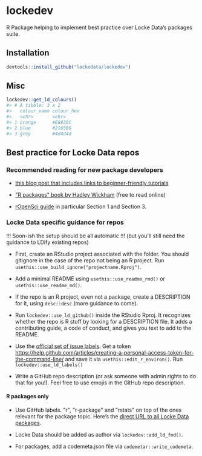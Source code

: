 # lockedev

R Package helping to implement best practice over Locke Data’s packages suite.

## Installation

```r
devtools::install_github("lockedata/lockedev")
```

## Misc

``` r
lockedev::get_ld_colours()
#> # A tibble: 3 x 2
#>   colour_name colour_hex
#>   <chr>       <chr>     
#> 1 orange      #E8830C   
#> 2 blue        #2165B6   
#> 3 grey        #4d4d4d
```

## Best practice for Locke Data repos

### Recommended reading for new package developers

* [this blog post that includes links to beginner-friendly tutorials](https://masalmon.eu/2017/12/11/goodrpackages/)

* ["R packages" book by Hadley Wickham](http://r-pkgs.had.co.nz/) (free to read online)

* [rOpenSci guide](https://ropensci.github.io/dev_guide/) in particular Section 1 and Section 3.

### Locke Data specific guidance for repos

!!! Soon-ish the setup should be all automatic !!! (but you'll still need the guidance to LDify existing repos)

* First, create an RStudio project associated with the folder. You should gitignore in the case of the repo not being an R project. Run `usethis::use_build_ignore("projectname.Rproj")`.

* Add a minimal README using `usethis::use_readme_rmd()` or `usethis::use_readme_md()`.

* If the repo is an R project, even not a package, create a DESCRIPTION for it, using  `desc::desc` (more guidance to come).

* Run `lockedev::use_ld_github()` inside the RStudio Rproj. It recognizes whether the repo is R stuff by looking for a DESCRIPTION file. It adds a contributing guide, a code of conduct, and gives you text to add to the README.

* Use the [official set of issue labels](https://itsalocke.com/blog/harmonizing-and-emojifying-our-github-issue-trackers/). Get a token https://help.github.com/articles/creating-a-personal-access-token-for-the-command-line/ and save it via `usethis::edit_r_environ()`. Run `lockedev::use_ld_labels()`

* Write a GitHub repo description (or ask someone with admin rights to do that for you!). Feel free to use emojis in the GitHub repo description. 

#### R packages only

* Use GitHub labels. "r", "r-package" and "rstats" on top of the ones relevant for the package topic. Here’s the [direct URL to all Locke Data packages](https://github.com/search?q=topic%3Ar-package+org%3Alockedata+fork%3Atrue).

* Locke Data should be added as author via `lockedev::add_ld_fnd()`.

* For packages, add a codemeta.json file via `codemetar::write_codemeta`.
